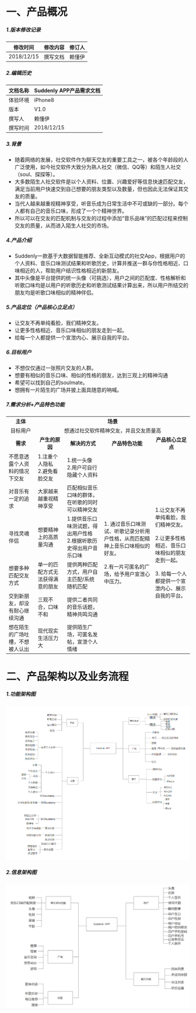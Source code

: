 # 一、产品概况
##### 1.版本修改记录
修改时间 | 修改内容| 修订人
---|---|---
2018/12/15 | 撰写文档 | 赖懂伊
##### 2.编辑历史
文档名称 | Suddenly APP产品需求文档
---|---
体验环境 | iPhone8
版本 | V1.0
撰写人 | 赖懂伊
撰写时间 | 2018/12/15
##### 3.背景
- 随着网络的发展，社交软件作为聊天交友的重要工具之一，被各个年龄段的人广泛使用，如今社交软件大致分为熟人社交（微信、QQ等）和陌生人社交（soul、探探等）。
- 大多数陌生人社交软件是以个人资料、位置、兴趣爱好等信息快速匹配交友，满足当前用户快速交到自己想要的朋友类型以及数量，但也因此无法保证其交友的质量。
- 当代人越来越重视精神享受，听音乐成为日常生活中不可或缺的一部分。每个人都有自己的音乐口味，形成了一个个精神世界。
- 所以可以在交友的匹配机制与交友的过程中添加“音乐品味”的匹配过程来控制交友的质量，从而进入陌生人社交的市场。
##### 4.产品介绍
- Suddenly一款基于大数据智能推荐、全新互动模式的社交App，根据用户的个人资料、音乐口味测试结果和听歌历史，计算并推送一群与你性格相近、口味相近的人，帮助用户结识性格相近的新朋友。
- 其中头像是平台提供的统一头像（可挑选），用户之间的匹配度、性格解析和听歌口味均是以用户的听歌历史和听歌测试结果计算出来，所以用户所结交的朋友均是听歌口味相似的精神伴侣。
##### 5.产品定位（产品核心立足点）
- 让交友不再单纯看脸，我们精神交友。
- 让更多性格相近、音乐口味相似的朋友走到一起。
- 给每一个人都提供一个宣泄内心、展示自我的平台。
##### 6.目标用户
- 不想仅仅通过一张照片交友的人群。
- 想要有相似的音乐口味、相似的性格的朋友，达到三观上的精神沟通
- 希望可以找到自己的soulmate。
- 想拥有一片陌生的广场并披上面具随意的呐喊。
##### 7.需求分析+产品特色功能
<table> <tr> <td><center><strong>主体</center></td> <td colspan="5"><center><strong>场景</td></center> </tr> <tr><td><center>目标用户</center></td> <td colspan="5"><center>想通过社交软件精神交友，并且交友质量高</center></td> </tr><td><center><strong>需求</center></td><td><center><strong>产生的原因</center></td><td><center><strong>解决的方式</center></td><td><center><strong>产品特色功能</center></td><td><center><strong>产品核心立足点</center></td> <tr><td>不愿意透露个人资料的情况下交友</td><td>1.注重个人隐私</br>2.避免看脸交友</td><td>
1.统一头像</br>2.用户可自行隐藏个人资料</td><td rowspan="6">
1. 通过音乐口味测试、听歌记录分析用户性格，从而匹配精神上音乐口味相似的好友。</br></br>
2.有一片可匿名的广场，给予用户宣泄心中压力。</td><td rowspan="6">
1.让交友不再单纯看脸，我们精神交友。</br></br>
2.让更多性格相近、音乐口味相似的朋友走到一起。</br></br>
3. 给每一个人都提供一个宣泄内心、展示自我的平台。</td>
</tr>
<tr><td>对音乐有一定的追求</td><td>大家越来越重视精神享受</td><td>匹配相似音乐口味的群体，在听歌的同时可以精神交友</td></tr>
<td>寻找灵魂伴侣</td><td>想要精神上的高质量沟通</td><td>1.提供音乐口味测试题，得出用户性格</br>2.根据听歌历史得出用户音乐口味</td>
<tr><td>想要多种匹配交友方式</td><td>单一的匹配方式无法获得满意的朋友</td><td>提供两种匹配方式，用户自主匹配/系统随机匹配</td></tr>
<tr><td>交到新朋友，却没有耐心继续沟通</td><td>三观不合，口味不和</td><td>提供二者共同的音乐话题，精神共鸣沟通</td></tr>
<tr><td>想在陌生的广场吐槽，不想被人认出</td><td>现代现实生活压力大</td><td>提供陌生广场，可匿名发帖，宣泄个人情绪</td></tr>
</table> 

# 二、产品架构以及业务流程

##### 1.功能架构图
![avatar](https://github.com/q3466141541/-prd/blob/master/%E4%BA%A7%E5%93%81%E5%8A%9F%E8%83%BD.png)

##### 2.信息架构图
![avatar](https://github.com/q3466141541/-prd/blob/master/%E4%BF%A1%E6%81%AF%E6%9E%B6%E6%9E%84.png)
